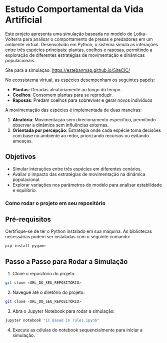 # Estudo Comportamental da Vida Artificial

  Este projeto apresenta uma simulação baseada no modelo de Lotka-Volterra para analisar o comportamento de presas e predadores em um ambiente virtual. Desenvolvido em Python, o sistema simula as interações entre três espécies principais: plantas, coelhos e raposas, permitindo a exploração de diferentes estratégias de movimentação e dinâmicas populacionais.

Site para a simulaçao: https://estebanmap.github.io/SiteCIC/

No ecossistema virtual, as espécies desempenham os seguintes papéis:
- **Plantas**: Geradas aleatoriamente ao longo do tempo.
- **Coelhos**: Consomem plantas para se reproduzir.
- **Raposas**: Predam coelhos para sobreviver e gerar novos indivíduos

A movimentação das espécies é implementada de duas maneiras:
1. **Aleatória**: Movimentação sem direcionamento específico, permitindo observar a dinâmica sem influências externas.
2. **Orientada por percepção**: Estratégia onde cada espécie toma decisões com base no ambiente ao redor, priorizando recursos ou evitando ameaças.

## Objetivos

- Simular interações entre três espécies em diferentes cenários.
- Avaliar o impacto das estratégias de movimentação na dinâmica populacional.
- Explorar variações nos parâmetros do modelo para analisar estabilidade e equilíbrio.

### Como rodar o projeto em seu repositório
## Pré-requisitos
Certifique-se de ter o Python instalado em sua máquina. As bibliotecas necessárias podem ser instaladas com o seguinte comando:

```bash
pip install pygame
````
## Passo a Passo para Rodar a Simulação
1. Clone o repositório do projeto:
```bash
git clone <URL_DO_SEU_REPOSITÓRIO>
```
2. Navegue até o diretório do projeto:
```bash
git clone <URL_DO_SEU_REPOSITÓRIO>
```
3. Abra o Jupyter Notebook para rodar a simulação:
```bash
jupyter notebook "IC Based in rules.ipynb"
```
4. Execute as células do notebook sequencialmente para iniciar a simulação.

